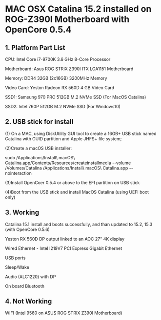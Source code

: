 # MAC OSX Catalina 15.2 installed on ROG-Z390I Motherboard with OpenCore 0.5.4

## 1. Platform Part List

  CPU:	Intel  Core i7-9700K 3.6 GHz 8-Core Processor

  Motherboard:	Asus ROG STRIX Z390I ITX LGA1151 Motherboard

  Memory:	DDR4 32GB (2x16GB) 3200MHz Memory

  Video Card:	Yeston  Radeon RX 560D 4 GB Video Card

  SSD1:  Samsung 970 PRO 512GB M.2 NVMe SSD (For MacOS Catalina)

  SSD2:  Intel 760P 512GB M.2 NVMe SSD (For Windows10)

## 2. USB stick for install

  (1) On a MAC, using DiskUtility GUI tool to create a 16GB+ USB stick named Catalina with GUID partition and Apple JHFS+ file system;

  (2)Create a macOS USB installer:

  sudo /Applications/Install\ macOS\ Catalina.app/Contents/Resources/createinstallmedia --volume /Volumes/Catalina /Applications/Install\ macOS\ Catalina.app --nointeraction

  (3)Install OpenCoer 0.5.4 or above to the EFI partition on USB stick

  (4)Boot from the USB stick and install MacOS Catalina (using UEFI boot only)

## 3. Working

  Catalina 15.1 install and boots successfully, and than updated to 15.2, 15.3 (with OpenCore 0.5.6)

  Yeston RX 560D DP output linked to an AOC 27" 4K display

  Wired Ethernet - Intel I219V7 PCI Express Gigabit Ethernet

  USB ports

  Sleep/Wake

  Audio (ALC1220) with DP 

  On board Bluetooth

## 4. Not Working

  WIFI (Intel 9560 on ASUS ROG STRIX Z390I Motherboard)
